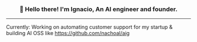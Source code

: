 <h3 align="center">👋 Hello there! I'm Ignacio, An AI engineer and founder.</h3>

---

Currently: Working on automating customer support for my startup & building AI OSS like https://github.com/nachoal/aig
